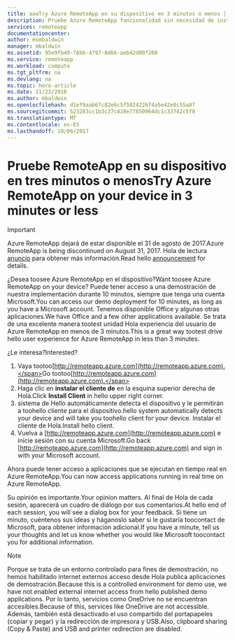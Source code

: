 ```yaml
---
title: aaaTry Azure RemoteApp en su dispositivo en 3 minutos o menos | Documentos de Microsoft
description: Pruebe Azure RemoteApp funcionalidad sin necesidad de instalar el servicio de Hola.
services: remoteapp
documentationcenter: 
author: msmbaldwin
manager: mbaldwin
ms.assetid: 95e9fb49-78bb-4797-8d66-aeb42d00f208
ms.service: remoteapp
ms.workload: compute
ms.tgt_pltfrm: na
ms.devlang: na
ms.topic: hero-article
ms.date: 11/23/2016
ms.author: mbaldwin
ms.openlocfilehash: d1ef9aab67c82e6c5f5024226f4a5e42e8c55a87
ms.sourcegitcommit: 523283cc1b3c37c428e77850964dc1c33742c5f0
ms.translationtype: MT
ms.contentlocale: es-ES
ms.lasthandoff: 10/06/2017
---
```

# <a name="try-azure-remoteapp-on-your-device-in-3-minutes-or-less"></a><span data-ttu-id="8f48d-103">Pruebe RemoteApp en su dispositivo en tres minutos o menos</span><span class="sxs-lookup"><span data-stu-id="8f48d-103">Try Azure RemoteApp on your device in 3 minutes or less</span></span>
> [!IMPORTANT]
> <span data-ttu-id="8f48d-104">Azure RemoteApp dejará de estar disponible el 31 de agosto de 2017.</span><span class="sxs-lookup"><span data-stu-id="8f48d-104">Azure RemoteApp is being discontinued on August 31, 2017.</span></span> <span data-ttu-id="8f48d-105">Hola de lectura [anuncio](https://go.microsoft.com/fwlink/?linkid=821148) para obtener más información.</span><span class="sxs-lookup"><span data-stu-id="8f48d-105">Read hello [announcement](https://go.microsoft.com/fwlink/?linkid=821148) for details.</span></span>
> 
> 

<span data-ttu-id="8f48d-106">¿Desea toosee Azure RemoteApp en el dispositivo?</span><span class="sxs-lookup"><span data-stu-id="8f48d-106">Want toosee Azure RemoteApp on your device?</span></span> <span data-ttu-id="8f48d-107">Puede tener acceso a una demostración de nuestra implementación durante 10 minutos, siempre que tenga una cuenta Microsoft.</span><span class="sxs-lookup"><span data-stu-id="8f48d-107">You can access our demo deployment for 10 minutes, as long as you have a Microsoft account.</span></span> <span data-ttu-id="8f48d-108">Tenemos disponible Office y algunas otras aplicaciones.</span><span class="sxs-lookup"><span data-stu-id="8f48d-108">We have Office and a few other applications available.</span></span> <span data-ttu-id="8f48d-109">Se trata de una excelente manera tootest unidad Hola experiencia del usuario de Azure RemoteApp en menos de 3 minutos.</span><span class="sxs-lookup"><span data-stu-id="8f48d-109">This is a great way tootest drive hello user experience for Azure RemoteApp in less than 3 minutes.</span></span>

<span data-ttu-id="8f48d-110">¿Le interesa?</span><span class="sxs-lookup"><span data-stu-id="8f48d-110">Interested?</span></span>

1. <span data-ttu-id="8f48d-111">Vaya tootoo[http://remoteapp.azure.com](http://remoteapp.azure.com).</span><span class="sxs-lookup"><span data-stu-id="8f48d-111">Go tootoo[http://remoteapp.azure.com](http://remoteapp.azure.com).</span></span>
2. <span data-ttu-id="8f48d-112">Haga clic en **instalar el cliente de** en la esquina superior derecha de Hola.</span><span class="sxs-lookup"><span data-stu-id="8f48d-112">Click **Install Client** in hello upper right corner.</span></span>  
3. <span data-ttu-id="8f48d-113">sistema de Hello automáticamente detecta el dispositivo y le permitirán a toohello cliente para el dispositivo.</span><span class="sxs-lookup"><span data-stu-id="8f48d-113">hello system automatically detects your device and will take you toohello client for your device.</span></span> <span data-ttu-id="8f48d-114">Instalar el cliente de Hola.</span><span class="sxs-lookup"><span data-stu-id="8f48d-114">Install hello client.</span></span>
4. <span data-ttu-id="8f48d-115">Vuelva a [http://remoteapp.azure.com](http://remoteapp.azure.com) e inicie sesión con su cuenta Microsoft.</span><span class="sxs-lookup"><span data-stu-id="8f48d-115">Go back [http://remoteapp.azure.com](http://remoteapp.azure.com) and  sign in with your Microsoft account.</span></span>

<span data-ttu-id="8f48d-116">Ahora puede tener acceso a aplicaciones que se ejecutan en tiempo real en Azure RemoteApp.</span><span class="sxs-lookup"><span data-stu-id="8f48d-116">You can now access applications running in real time on Azure RemoteApp.</span></span>

<span data-ttu-id="8f48d-117">Su opinión es importante.</span><span class="sxs-lookup"><span data-stu-id="8f48d-117">Your opinion matters.</span></span> <span data-ttu-id="8f48d-118">Al final de Hola de cada sesión, aparecerá un cuadro de diálogo por sus comentarios.</span><span class="sxs-lookup"><span data-stu-id="8f48d-118">At hello end of each session, you will see a dialog box for your feedback.</span></span> <span data-ttu-id="8f48d-119">Si tiene un minuto, cuéntenos sus ideas y háganoslo saber si le gustaría toocontact de Microsoft, para obtener información adicional.</span><span class="sxs-lookup"><span data-stu-id="8f48d-119">If you have a minute, tell us your thoughts and let us know whether you would like Microsoft toocontact you for additional information.</span></span>

> [!NOTE]
> <span data-ttu-id="8f48d-120">Porque se trata de un entorno controlado para fines de demostración, no hemos habilitado internet externos acceso desde Hola publica aplicaciones de demostración.</span><span class="sxs-lookup"><span data-stu-id="8f48d-120">Because this is a controlled environment for demo use, we have not enabled external internet access from hello published demo applications.</span></span> <span data-ttu-id="8f48d-121">Por lo tanto, servicios como OneDrive no se encuentran accesibles.</span><span class="sxs-lookup"><span data-stu-id="8f48d-121">Because of this, services like OneDrive are not accessible.</span></span> <span data-ttu-id="8f48d-122">Además, también está desactivado el uso compartido del portapapeles (copiar y pegar) y la redirección de impresora y USB.</span><span class="sxs-lookup"><span data-stu-id="8f48d-122">Also, clipboard sharing (Copy & Paste) and USB and printer redirection are disabled.</span></span>  
> 
> 

